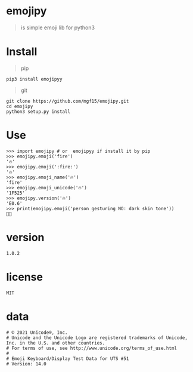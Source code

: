 # emojipy 

> is simple emoji lib for python3

# Install 
>pip

```
pip3 install emojipyy
```

> git
```
git clone https://github.com/mgf15/emojipy.git
cd emojipy 
python3 setup.py install 
```

# Use 

```
>>> import emojipy # or  emojipyy if install it by pip
>>> emojipy.emoji('fire')
'🔥'
>>> emojipy.emoji(':fire:')
'🔥'
>>> emojipy.emoji_name('🔥')
'fire'
>>> emojipy.emoji_unicode('🔥')
'1F525'
>>> emojipy.version('🔥')
'E0.6'
>>> print(emojipy.emoji('person gesturing NO: dark skin tone'))
🙅🏿
```

# version 

```
1.0.2
```

# license 

```
MIT
```

# data 

```
# © 2021 Unicode®, Inc.
# Unicode and the Unicode Logo are registered trademarks of Unicode, Inc. in the U.S. and other countries.
# For terms of use, see http://www.unicode.org/terms_of_use.html
#
# Emoji Keyboard/Display Test Data for UTS #51
# Version: 14.0
```
